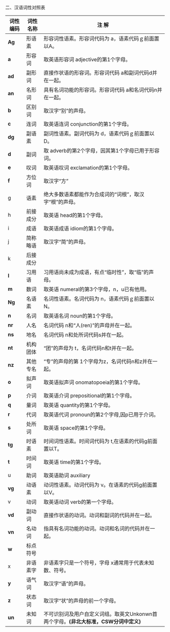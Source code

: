二、汉语词性对照表
<!--  -->
| 词性编码 | 词性名称 | 注 解                                                        |
| -------- | -------- | ------------------------------------------------------------ |
| **Ag**   | 形语素   | 形容词性语素。形容词代码为 a，语素代码ｇ前面置以A。          |
| **a**    | 形容词   | 取英语形容词 adjective的第1个字母。                          |
| **ad**   | 副形词   | 直接作状语的形容词。形容词代码 a和副词代码d并在一起。        |
| **an**   | 名形词   | 具有名词功能的形容词。形容词代码 a和名词代码n并在一起。      |
| **b**    | 区别词   | 取汉字“别”的声母。                                           |
| **c**    | 连词     | 取英语连词 conjunction的第1个字母。                          |
| **dg**   | 副语素   | 副词性语素。副词代码为 d，语素代码ｇ前面置以D。              |
| **d**    | 副词     | 取 adverb的第2个字母，因其第1个字母已用于形容词。            |
| **e**    | 叹词     | 取英语叹词 exclamation的第1个字母。                          |
| **f**    | 方位词   | 取汉字“方”                                                   |
| g        | 语素     | 绝大多数语素都能作为合成词的“词根”，取汉字“根”的声母。       |
| h        | 前接成分 | 取英语 head的第1个字母。                                     |
| i        | 成语     | 取英语成语 idiom的第1个字母。                                |
| j        | 简称略语 | 取汉字“简”的声母。                                           |
| k        | 后接成分 |                                                              |
| **l**    | 习用语   | 习用语尚未成为成语，有点“临时性”，取“临”的声母。             |
| **m**    | 数词     | 取英语 numeral的第3个字母，n，u已有他用。                    |
| **Ng**   | 名语素   | 名词性语素。名词代码为 n，语素代码ｇ前面置以N。              |
| **n**    | 名词     | 取英语名词 noun的第1个字母。                                 |
| **nr**   | 人名     | 名词代码 n和“人(ren)”的声母并在一起。                        |
| **ns**   | 地名     | 名词代码 n和处所词代码s并在一起。                            |
| **nt**   | 机构团体 | “团”的声母为 t，名词代码n和t并在一起。                       |
| **nz**   | 其他专名 | “专”的声母的第 1个字母为z，名词代码n和z并在一起。            |
| **o**    | 拟声词   | 取英语拟声词 onomatopoeia的第1个字母。                       |
| **p**    | 介词     | 取英语介词 prepositional的第1个字母。                        |
| **q**    | 量词     | 取英语 quantity的第1个字母。                                 |
| **r**    | 代词     | 取英语代词 pronoun的第2个字母,因p已用于介词。                |
| **s**    | 处所词   | 取英语 space的第1个字母。                                    |
| **tg**   | 时语素   | 时间词性语素。时间词代码为 t,在语素的代码g前面置以T。        |
| **t**    | 时间词   | 取英语 time的第1个字母。                                     |
| u        | 助词     | 取英语助词 auxiliary                                         |
| **vg**   | 动语素   | 动词性语素。动词代码为 v。在语素的代码g前面置以V。           |
| v        | 动词     | 取英语动词 verb的第一个字母。                                |
| **vd**   | 副动词   | 直接作状语的动词。动词和副词的代码并在一起。                 |
| **vn**   | 名动词   | 指具有名词功能的动词。动词和名词的代码并在一起。             |
| **w**    | 标点符号 |                                                              |
| x        | 非语素字 | 非语素字只是一个符号，字母 x通常用于代表未知数、符号。       |
| **y**    | 语气词   | 取汉字“语”的声母。                                           |
| **z**    | 状态词   | 取汉字“状”的声母的前一个字母。                               |
| **un**   | 未知词   | 不可识别词及用户自定义词组。取英文Unkonwn首两个字母。**(非北大标准，CSW分词中定义)** |